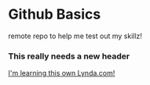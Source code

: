 # Github Basics
remote repo to help me test out my skillz!
### This really needs a new header
[I'm learning this own Lynda.com!](http://www.lynda.com)
